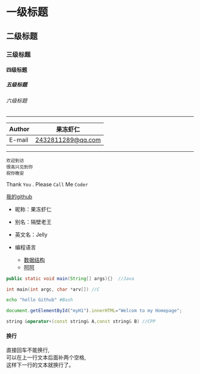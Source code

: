 # 一级标题
## 二级标题
### 三级标题
#### 四级标题
##### 五级标题
###### 六级标题


****

|Author|果冻虾仁|
|---|---
|E-mail|2432811289@qq.com

****




    欢迎到访
    很高兴见到你
    祝你晚安

Thank `You` . Please `Call` Me `Coder`

[我的github](https://github.com/kshenfu/learngit "悬停提示")

* 昵称：果冻虾仁
* 别名：隔壁老王
* 英文名：Jelly


* 编程语言
    * [数据结构](https://www.baidu.com/?bar=bd_collection)
    * [呵呵](https://www.baidu.com/?bar=bd_collection)
    

```Java
public static void main(String[] args){}  //Java
```
```C
int main(int argc, char *arv[]) //C
```
```Bash
echo "hello Github" #Bash
```
```Javascript
document.getElementById("myH1").innerHTML="Welcom to my Homepage";
```
```cpp
string &operator+(const string& A,const string& B) //CPP
```

#### 换行
直接回车不能换行,  
可以在上一行文本后面补两个空格,    
这样下一行的文本就换行了。


